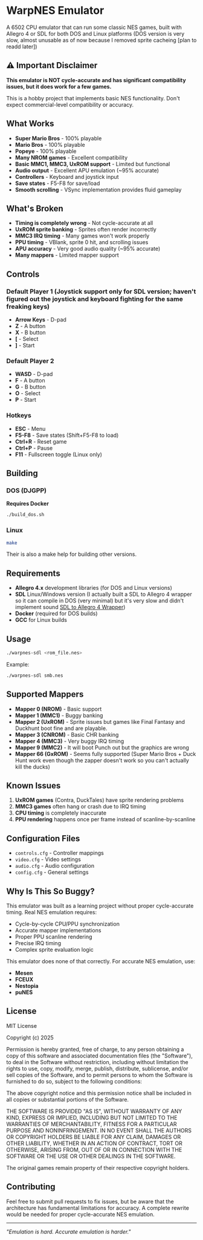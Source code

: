 # WarpNES Emulator

A 6502 CPU emulator that can run some classic NES games, built with Allegro 4 or SDL for both DOS and Linux platforms (DOS version is very slow, almost unusable as of now because I removed sprite cacheing [plan to readd later])

## ⚠️ Important Disclaimer

**This emulator is NOT cycle-accurate and has significant compatibility issues, but it does work for a few games.**

This is a hobby project that implements basic NES functionality. Don't expect commercial-level compatibility or accuracy.

## What Works

- **Super Mario Bros** - 100% playable
- **Mario Bros** - 100% playable  
- **Popeye** - 100% playable
- **Many NROM games** - Excellent compatibility
- **Basic MMC1, MMC3, UxROM support** - Limited but functional
- **Audio output** - Excellent APU emulation (~95% accurate)
- **Controllers** - Keyboard and joystick input
- **Save states** - F5-F8 for save/load
- **Smooth scrolling** - VSync implementation provides fluid gameplay

## What's Broken

- **Timing is completely wrong** - Not cycle-accurate at all
- **UxROM sprite banking** - Sprites often render incorrectly
- **MMC3 IRQ timing** - Many games won't work properly  
- **PPU timing** - VBlank, sprite 0 hit, and scrolling issues
- **APU accuracy** - Very good audio quality (~95% accurate)
- **Many mappers** - Limited mapper support

## Controls

### Default Player 1 (Joystick support only for SDL version; haven't figured out the joystick and keyboard fighting for the same freaking keys)
- **Arrow Keys** - D-pad
- **Z** - A button  
- **X** - B button
- **[** - Select
- **]** - Start



### Default Player 2  
- **WASD** - D-pad
- **F** - A button
- **G** - B button  
- **O** - Select
- **P** - Start

### Hotkeys
- **ESC** - Menu
- **F5-F8** - Save states (Shift+F5-F8 to load)
- **Ctrl+R** - Reset game
- **Ctrl+P** - Pause
- **F11** - Fullscreen toggle (Linux only)

## Building

### DOS (DJGPP)
**Requires Docker**
```bash
./build_dos.sh
```

### Linux
```bash
make
```

Their is also a make help for building other versions.

## Requirements

- **Allegro 4.x** development libraries (for DOS and Linux versions)
- **SDL** Linux/Windows version (I actually built a SDL to Allegro 4 wrapper so it can compile in DOS (very minimal) but it's very slow and didn't implement sound [SDL to Allegro 4 Wrapper](https://github.com/jasonbrianhall/super_mario_brothers/tree/main/SDL_Allegro_Wrapper))
- **Docker** (required for DOS builds)
- **GCC** for Linux builds

## Usage

```bash
./warpnes-sdl <rom_file.nes>
```

Example:
```bash
./warpnes-sdl smb.nes
```

## Supported Mappers

- **Mapper 0 (NROM)** - Basic support
- **Mapper 1 (MMC1)** - Buggy banking
- **Mapper 2 (UxROM)** - Sprite issues but games like Final Fantasy and Duckhunt boot fine and are playable.
- **Mapper 3 (CNROM)** - Basic CHR banking
- **Mapper 4 (MMC3)** - Very buggy IRQ timing
- **Mapper 9 (MMC2)** - It will boot Punch out but the graphics are wrong
- **Mapper 66 (GxROM)** - Seems fully supported (Super Mario Bros + Duck Hunt work even though the zapper doesn't work so you can't actually kill the ducks)

## Known Issues

1. **UxROM games** (Contra, DuckTales) have sprite rendering problems
2. **MMC3 games** often hang or crash due to IRQ timing
3. **CPU timing** is completely inaccurate
4. **PPU rendering** happens once per frame instead of scanline-by-scanline

## Configuration Files

- `controls.cfg` - Controller mappings
- `video.cfg` - Video settings  
- `audio.cfg` - Audio configuration
- `config.cfg` - General settings

## Why Is This So Buggy?

This emulator was built as a learning project without proper cycle-accurate timing. Real NES emulation requires:

- Cycle-by-cycle CPU/PPU synchronization
- Accurate mapper implementations  
- Proper PPU scanline rendering
- Precise IRQ timing
- Complex sprite evaluation logic

This emulator does none of that correctly. For accurate NES emulation, use:
- **Mesen** 
- **FCEUX**
- **Nestopia**
- **puNES**

## License

MIT License

Copyright (c) 2025

Permission is hereby granted, free of charge, to any person obtaining a copy
of this software and associated documentation files (the "Software"), to deal
in the Software without restriction, including without limitation the rights
to use, copy, modify, merge, publish, distribute, sublicense, and/or sell
copies of the Software, and to permit persons to whom the Software is
furnished to do so, subject to the following conditions:

The above copyright notice and this permission notice shall be included in all
copies or substantial portions of the Software.

THE SOFTWARE IS PROVIDED "AS IS", WITHOUT WARRANTY OF ANY KIND, EXPRESS OR
IMPLIED, INCLUDING BUT NOT LIMITED TO THE WARRANTIES OF MERCHANTABILITY,
FITNESS FOR A PARTICULAR PURPOSE AND NONINFRINGEMENT. IN NO EVENT SHALL THE
AUTHORS OR COPYRIGHT HOLDERS BE LIABLE FOR ANY CLAIM, DAMAGES OR OTHER
LIABILITY, WHETHER IN AN ACTION OF CONTRACT, TORT OR OTHERWISE, ARISING FROM,
OUT OF OR IN CONNECTION WITH THE SOFTWARE OR THE USE OR OTHER DEALINGS IN THE
SOFTWARE.

The original games remain property of their respective copyright holders.

## Contributing

Feel free to submit pull requests to fix issues, but be aware that the architecture has fundamental limitations for accuracy. A complete rewrite would be needed for proper cycle-accurate NES emulation.

---

*"Emulation is hard. Accurate emulation is harder."*
